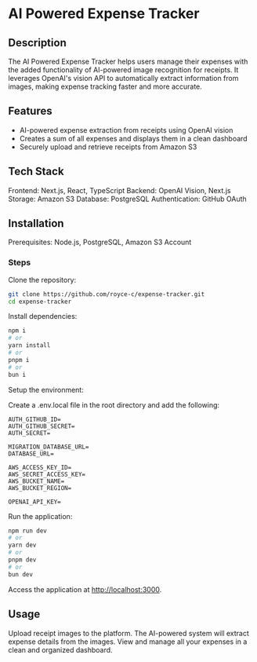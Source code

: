 # AI Powered Expense Tracker

## Description

The AI Powered Expense Tracker helps users manage their expenses with the added functionality of AI-powered image recognition for receipts. It leverages OpenAI's vision API to automatically extract information from images, making expense tracking faster and more accurate.

## Features

- AI-powered expense extraction from receipts using OpenAI vision
- Creates a sum of all expenses and displays them in a clean dashboard
- Securely upload and retrieve receipts from Amazon S3

## Tech Stack

Frontend: Next.js, React, TypeScript
Backend: OpenAI Vision, Next.js
Storage: Amazon S3
Database: PostgreSQL
Authentication: GitHub OAuth

## Installation

Prerequisites: Node.js, PostgreSQL, Amazon S3 Account

### Steps

Clone the repository:

```bash
git clone https://github.com/royce-c/expense-tracker.git
cd expense-tracker
```

Install dependencies:

```bash
npm i
# or
yarn install
# or
pnpm i
# or
bun i
```

Setup the environment:

Create a .env.local file in the root directory and add the following:

```env
AUTH_GITHUB_ID=
AUTH_GITHUB_SECRET=  
AUTH_SECRET=

MIGRATION_DATABASE_URL=  
DATABASE_URL=

AWS_ACCESS_KEY_ID=  
AWS_SECRET_ACCESS_KEY=  
AWS_BUCKET_NAME=  
AWS_BUCKET_REGION=

OPENAI_API_KEY=
```

Run the application:

```bash
npm run dev
# or
yarn dev
# or
pnpm dev
# or
bun dev
```

Access the application at [http://localhost:3000](http://localhost:3000).

## Usage

Upload receipt images to the platform.
The AI-powered system will extract expense details from the images.
View and manage all your expenses in a clean and organized dashboard.

